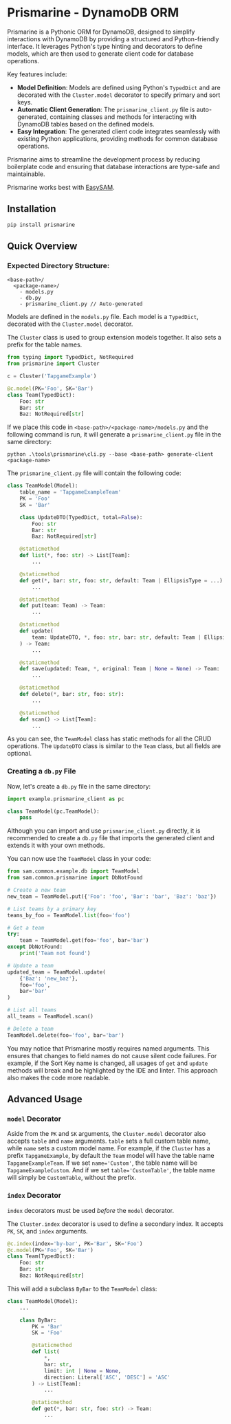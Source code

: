 # Prismarine - DynamoDB ORM

Prismarine is a Pythonic ORM for DynamoDB, designed to simplify interactions with DynamoDB by providing a structured and Python-friendly interface. It leverages Python's type hinting and decorators to define models, which are then used to generate client code for database operations.

Key features include:
- **Model Definition**: Models are defined using Python's `TypedDict` and are decorated with the `Cluster.model` decorator to specify primary and sort keys.
- **Automatic Client Generation**: The `prismarine_client.py` file is auto-generated, containing classes and methods for interacting with DynamoDB tables based on the defined models.
- **Easy Integration**: The generated client code integrates seamlessly with existing Python applications, providing methods for common database operations.

Prismarine aims to streamline the development process by reducing boilerplate code and ensuring that database interactions are type-safe and maintainable.

Prismarine works best with [EasySAM](https://github.com/adsight-app/easysam).

## Installation

```bash
pip install prismarine
```

## Quick Overview

### Expected Directory Structure:

```
<base-path>/
  <package-name>/
    - models.py
    - db.py
    - prismarine_client.py // Auto-generated
```

Models are defined in the `models.py` file. Each model is a `TypedDict`, decorated with the `Cluster.model` decorator.

The `Cluster` class is used to group extension models together. It also sets a prefix for the table names.

```python
from typing import TypedDict, NotRequired
from prismarine import Cluster

c = Cluster('TapgameExample')

@c.model(PK='Foo', SK='Bar')
class Team(TypedDict):
    Foo: str
    Bar: str
    Baz: NotRequired[str]
```

If we place this code in `<base-path>/<package-name>/models.py` and the following command is run, it will generate a `prismarine_client.py` file in the same directory:

```pwsh
python .\tools\prismarine\cli.py --base <base-path> generate-client <package-name>
```

The `prismarine_client.py` file will contain the following code:

```python
class TeamModel(Model):
    table_name = 'TapgameExampleTeam'
    PK = 'Foo'
    SK = 'Bar'

    class UpdateDTO(TypedDict, total=False):
        Foo: str
        Bar: str
        Baz: NotRequired[str]

    @staticmethod
    def list(*, foo: str) -> List[Team]:
        ...

    @staticmethod
    def get(*, bar: str, foo: str, default: Team | EllipsisType = ...) -> Team:
        ...

    @staticmethod
    def put(team: Team) -> Team:
        ...

    @staticmethod
    def update(
        team: UpdateDTO, *, foo: str, bar: str, default: Team | EllipsisType = ...
    ) -> Team:
        ...

    @staticmethod
    def save(updated: Team, *, original: Team | None = None) -> Team:
        ...

    @staticmethod
    def delete(*, bar: str, foo: str):
        ...

    @staticmethod
    def scan() -> List[Team]:
        ...
```

As you can see, the `TeamModel` class has static methods for all the CRUD operations. The `UpdateDTO` class is similar to the `Team` class, but all fields are optional.

### Creating a `db.py` File

Now, let's create a `db.py` file in the same directory:

```python
import example.prismarine_client as pc

class TeamModel(pc.TeamModel):
    pass
```

Although you can import and use `prismarine_client.py` directly, it is recommended to create a `db.py` file that imports the generated client and extends it with your own methods.

You can now use the `TeamModel` class in your code:

```python
from sam.common.example.db import TeamModel
from sam.common.prismarine import DbNotFound

# Create a new team
new_team = TeamModel.put({'Foo': 'foo', 'Bar': 'bar', 'Baz': 'baz'})

# List teams by a primary key
teams_by_foo = TeamModel.list(foo='foo')

# Get a team
try:
    team = TeamModel.get(foo='foo', bar='bar')
except DbNotFound:
    print('Team not found')

# Update a team
updated_team = TeamModel.update(
    {'Baz': 'new_baz'},
    foo='foo',
    bar='bar'
)

# List all teams
all_teams = TeamModel.scan()

# Delete a team
TeamModel.delete(foo='foo', bar='bar')
```

You may notice that Prismarine mostly requires named arguments. This ensures that changes to field names do not cause silent code failures. For example, if the Sort Key name is changed, all usages of `get` and `update` methods will break and be highlighted by the IDE and linter. This approach also makes the code more readable.

## Advanced Usage

### `model` Decorator

Aside from the `PK` and `SK` arguments, the `Cluster.model` decorator also accepts `table` and `name` arguments. `table` sets a full custom table name, while `name` sets a custom model name. For example, if the `Cluster` has a prefix `TapgameExample`, by default the `Team` model will have the table name `TapgameExampleTeam`. If we set `name='Custom'`, the table name will be `TapgameExampleCustom`. And if we set `table='CustomTable'`, the table name will simply be `CustomTable`, without the prefix.

### `index` Decorator

`index` decorators must be used *before* the `model` decorator.

The `Cluster.index` decorator is used to define a secondary index. It accepts `PK`, `SK`, and `index` arguments.

```python
@c.index(index='by-bar', PK='Bar', SK='Foo')
@c.model(PK='Foo', SK='Bar')
class Team(TypedDict):
    Foo: str
    Bar: str
    Baz: NotRequired[str]
```

This will add a subclass `ByBar` to the `TeamModel` class:

```python
class TeamModel(Model):
    ...

    class ByBar:
        PK = 'Bar'
        SK = 'Foo'

        @staticmethod
        def list(
            *,
            bar: str,
            limit: int | None = None,
            direction: Literal['ASC', 'DESC'] = 'ASC'
        ) -> List[Team]:
            ...

        @staticmethod
        def get(*, bar: str, foo: str) -> Team:
            ...
```